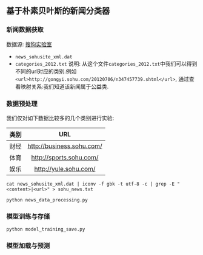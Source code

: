 ## 基于朴素贝叶斯的新闻分类器
### 新闻数据获取
数据源: [搜狗实验室](http://www.sogou.com/labs/resource/cs.php)  
- `news_sohusite_xml.dat`
- `categories_2012.txt`
说明: 从这个文件`categories_2012.txt`中我们可以得到不同的url对应的类别.例如`<url>http://gongyi.sohu.com/20120706/n347457739.shtml</url>`, 通过查看映射关系:我们知道该新闻属于公益类.
### 数据预处理
我们仅对如下数据比较多的几个类别进行实验:

|  类别  |            URL            |
| :--: | :-----------------------: |
|  财经  | http://business.sohu.com/ |
|  体育  |  http://sports.sohu.com/  |
|  娱乐  |   http://yule.sohu.com/   |

```cat news_sohusite_xml.dat | iconv -f gbk -t utf-8 -c | grep -E "<content>|<url>" > sohu_news.txt```    

```python news_data_processing.py```

### 模型训练与存储
```python model_training_save.py```  

### 模型加载与预测
